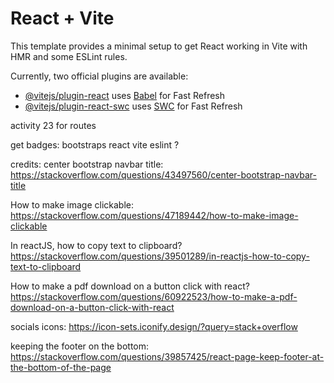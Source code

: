 # React + Vite

This template provides a minimal setup to get React working in Vite with HMR and some ESLint rules.

Currently, two official plugins are available:

- [@vitejs/plugin-react](https://github.com/vitejs/vite-plugin-react/blob/main/packages/plugin-react/README.md) uses [Babel](https://babeljs.io/) for Fast Refresh
- [@vitejs/plugin-react-swc](https://github.com/vitejs/vite-plugin-react-swc) uses [SWC](https://swc.rs/) for Fast Refresh

activity 23 for routes

get badges:
bootstraps
react
vite
eslint ?

credits:
center bootstrap navbar title: https://stackoverflow.com/questions/43497560/center-bootstrap-navbar-title

How to make image clickable: https://stackoverflow.com/questions/47189442/how-to-make-image-clickable

In reactJS, how to copy text to clipboard? https://stackoverflow.com/questions/39501289/in-reactjs-how-to-copy-text-to-clipboard

How to make a pdf download on a button click with react? https://stackoverflow.com/questions/60922523/how-to-make-a-pdf-download-on-a-button-click-with-react

socials icons: https://icon-sets.iconify.design/?query=stack+overflow

keeping the footer on the bottom: https://stackoverflow.com/questions/39857425/react-page-keep-footer-at-the-bottom-of-the-page
